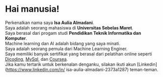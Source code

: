 # Hai manusia!
Perkenalkan nama saya **Isa Aulia Almadani**.<br>
Saya adalah seorang mahasiswa di **Universitas Sebelas Maret**.<br>
Saya berasal dari progam studi **Pendidikan Teknik Informatika dan Komputer**.<br>
Machine learning dan AI adalah bidang yang saya minati.<br>
Saya adalah seorang pemula dari Machine Learning Enginer.<br>
Saya memiliki banyak sertifikat yang berasal dari pelatihan online seperti [Dicoding](https://www.dicoding.com/academies/my), [MySql](https://myskill.id/e-learning), dan [Coursea](https://www.coursera.org/my-learning?myLearningTab=IN_PROGRESS).<br>
Jika kamu tertarik untuk berkenalan denganku, silakan ikuti akun [Linkedin](https://www.linkedin.com/in/
isa-aulia-almadani-2373a1287) teman-teman.



